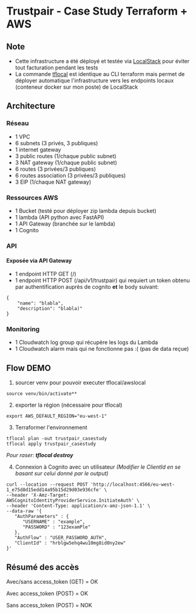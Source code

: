 # Trustpair - Case Study Terraform + AWS

## Note

- Cette infrastructure a été déployé et testée via [LocalStack](https://localstack.cloud/) pour éviter tout facturation pendant les tests
- La commande [tflocal](https://docs.localstack.cloud/user-guide/integrations/terraform/#using-the-tflocal-script) est identique au CLI terraform mais permet de déployer automatique l'infrastructure vers les endpoints locaux (conteneur docker sur mon poste) de LocalStack

## Architecture

### Réseau
- 1 VPC
- 6 subnets (3 privés, 3 publiques)
- 1 internet gateway
- 3 public routes (1/chaque public subnet)
- 3 NAT gateway (1/chaque public subnet)
- 6 routes (3 privées/3 publiques)
- 6 routes association (3 privées/3 publiques)
- 3 EIP (1/chaque NAT gateway)

### Ressources AWS
- 1 Bucket (testé pour déployer zip lambda depuis bucket)
- 1 lambda (API python avec FastAPI)
- 1 API Gateway (branchée sur le lambda)
- 1 Cognito

### API
#### Exposée via API Gateway

- 1 endpoint HTTP GET (/)
- 1 endpoint HTTP POST (/api/v1/trustpair) qui requiert un token obtenu par authentification auprès de cognito **et** le body suivant:
```
{
    "name": "blabla",
    "description": "blabla)"
}
```
### Monitoring

- 1 Cloudwatch log group qui récupère les logs du Lambda
- 1 Cloudwatch alarm mais qui ne fonctionne pas :( (pas de data reçue)

## Flow DEMO

1. sourcer venv pour pouvoir executer tflocal/awslocal

```source venv/bin/activate**```

2. exporter la région (nécessaire pour tflocal)

```export AWS_DEFAULT_REGION="eu-west-1"```

3. Terraformer l'environnement

```
tflocal plan -out trustpair_casestudy
tflocal apply trustpair_casestudy
```

*Pour raser: **tflocal destroy***



4. Connexion à Cognito avec un utilisateur *(Modifier le ClientId en se basant sur celui donné par le output)*

```
curl --location --request POST 'http://localhost:4566/eu-west-1_e75d8d15edd14a95b15d29d03e936cfe' \
--header 'X-Amz-Target: AWSCognitoIdentityProviderService.InitiateAuth' \
--header 'Content-Type: application/x-amz-json-1.1' \
--data-raw '{
   "AuthParameters" : {
      "USERNAME" : "example",
      "PASSWORD" : "123examPle"
   },
   "AuthFlow" : "USER_PASSWORD_AUTH",
   "ClientId" : "hrblgw5ehq4wu10mg8id0ny2ew"
}'
```

## Résumé des accès

Avec/sans access_token (GET) = OK

Avec access_token (POST) = OK

Sans access_token (POST) = NOK
